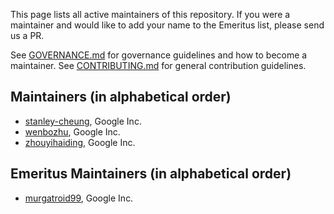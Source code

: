 This page lists all active maintainers of this repository. If you were a
maintainer and would like to add your name to the Emeritus list, please send us a
PR.

See [GOVERNANCE.md](https://github.com/grpc/grpc-community/blob/master/governance.md)
for governance guidelines and how to become a maintainer.
See [CONTRIBUTING.md](https://github.com/grpc/grpc-community/blob/master/CONTRIBUTING.md)
for general contribution guidelines.

## Maintainers (in alphabetical order)

- [stanley-cheung](https://github.com/stanley-cheung), Google Inc.
- [wenbozhu](https://github.com/wenbozhu), Google Inc.
- [zhouyihaiding](https://github.com/zhouyihaiding), Google Inc.

## Emeritus Maintainers (in alphabetical order)

- [murgatroid99](https://github.com/murgatroid99), Google Inc.
